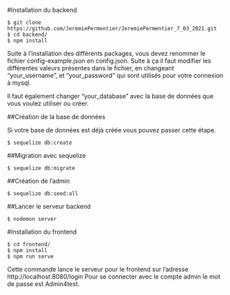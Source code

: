 #Installation du backend

```
$ git clone https://github.com/JeremiePermentier/JeremiePermentier_7_03_2021.git
$ cd backend/
$ npm install
```

Suite à l’installation des différents packages, vous devez renommer le fichier config-example.json en config.json.
Suite à ça il faut modifier les différentes valeurs présentes dans le fichier,
en changeant “your_username”, et “your_password” qui sont utilisés pour votre connexion à mysql.

Il faut également changer “your_database” avec la base de données que vous voulez utiliser ou créer.

##Création de la base de données

Si votre base de données est déjà créée vous pouvez passer cette étape.

```
$ sequelize db:create
```

##Migration avec sequelize

```
$ sequelize db:migrate
```

##Création de l’admin

```
$ sequelize db:seed:all
```

##Lancer le serveur backend

```
$ nodemon server
```

#Installation du frontend

```
$ cd frontend/
$ npm install
$ npm run serve
```

Cette commande lance le serveur pour le frontend sur l’adresse http://localhost:8080/login
Pour se connecter avec le compte admin le mot de passe est Admin4test.